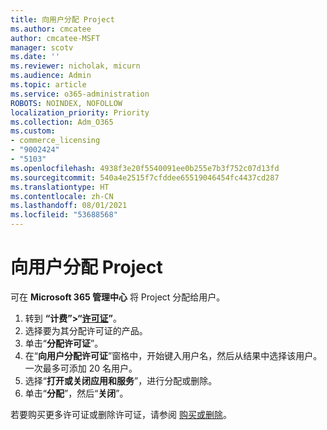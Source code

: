 ```yaml
---
title: 向用户分配 Project
ms.author: cmcatee
author: cmcatee-MSFT
manager: scotv
ms.date: ''
ms.reviewer: nicholak, micurn
ms.audience: Admin
ms.topic: article
ms.service: o365-administration
ROBOTS: NOINDEX, NOFOLLOW
localization_priority: Priority
ms.collection: Adm_O365
ms.custom:
- commerce_licensing
- "9002424"
- "5103"
ms.openlocfilehash: 4938f3e20f5540091ee0b255e7b3f752c07d13fd
ms.sourcegitcommit: 540a4e2515f7cfddee65519046454fc4437cd287
ms.translationtype: HT
ms.contentlocale: zh-CN
ms.lasthandoff: 08/01/2021
ms.locfileid: "53688568"
---
```

# <a name="assign-project-to-users"></a>向用户分配 Project

可在 **Microsoft 365 管理中心** 将 Project 分配给用户。

1. 转到 **“计费”>“[许可证](https://go.microsoft.com/fwlink/p/?linkid=842264)”**。
2. 选择要为其分配许可证的产品。
3. 单击“**分配许可证**”。
4. 在“**向用户分配许可证**”窗格中，开始键入用户名，然后从结果中选择该用户。 一次最多可添加 20 名用户。
5. 选择“**打开或关闭应用和服务**”，进行分配或删除。
6. 单击“**分配**”，然后“**关闭**”。

若要购买更多许可证或删除许可证，请参阅 [购买或删除](/microsoft-365/commerce/licenses/buy-licenses#buy-or-remove-licenses-for-your-business-subscription)。